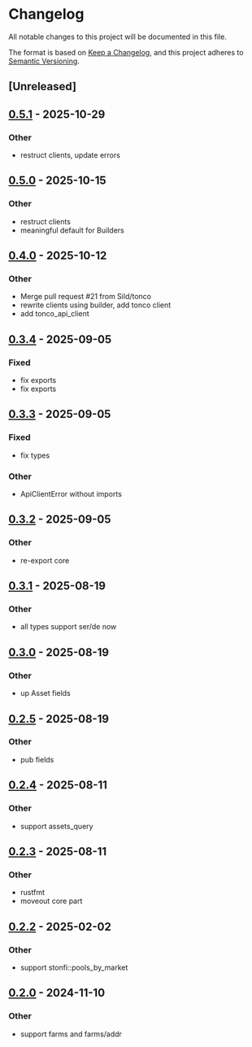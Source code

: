 # Changelog

All notable changes to this project will be documented in this file.

The format is based on [Keep a Changelog](https://keepachangelog.com/en/1.0.0/),
and this project adheres to [Semantic Versioning](https://semver.org/spec/v2.0.0.html).

## [Unreleased]

## [0.5.1](https://github.com/Sild/api_clients_rs/compare/stonfi_api_client-v0.5.0...stonfi_api_client-v0.5.1) - 2025-10-29

### Other

- restruct clients, update errors

## [0.5.0](https://github.com/Sild/api_clients_rs/compare/stonfi_api_client-v0.4.0...stonfi_api_client-v0.5.0) - 2025-10-15

### Other

- restruct clients
- meaningful default for Builders

## [0.4.0](https://github.com/Sild/api_clients_rs/compare/stonfi_api_client-v0.3.4...stonfi_api_client-v0.4.0) - 2025-10-12

### Other

- Merge pull request #21 from Sild/tonco
- rewrite clients using builder, add tonco client
- add tonco_api_client

## [0.3.4](https://github.com/Sild/api_clients_rs/compare/stonfi_api_client-v0.3.3...stonfi_api_client-v0.3.4) - 2025-09-05

### Fixed

- fix exports
- fix exports

## [0.3.3](https://github.com/Sild/api_clients_rs/compare/stonfi_api_client-v0.3.2...stonfi_api_client-v0.3.3) - 2025-09-05

### Fixed

- fix types

### Other

- ApiClientError without imports

## [0.3.2](https://github.com/Sild/api_clients_rs/compare/stonfi_api_client-v0.3.1...stonfi_api_client-v0.3.2) - 2025-09-05

### Other

- re-export core

## [0.3.1](https://github.com/Sild/api_clients_rs/compare/stonfi_api_client-v0.3.0...stonfi_api_client-v0.3.1) - 2025-08-19

### Other

- all types support ser/de now

## [0.3.0](https://github.com/Sild/api_clients_rs/compare/stonfi_api_client-v0.2.5...stonfi_api_client-v0.3.0) - 2025-08-19

### Other

- up Asset fields

## [0.2.5](https://github.com/Sild/api_clients_rs/compare/stonfi_api_client-v0.2.4...stonfi_api_client-v0.2.5) - 2025-08-19

### Other

- pub fields

## [0.2.4](https://github.com/Sild/api_clients_rs/compare/stonfi_api_client-v0.2.3...stonfi_api_client-v0.2.4) - 2025-08-11

### Other

- support assets_query

## [0.2.3](https://github.com/Sild/api_clients_rs/compare/stonfi_api_client-v0.2.2...stonfi_api_client-v0.2.3) - 2025-08-11

### Other

- rustfmt
- moveout core part

## [0.2.2](https://github.com/Sild/api_clients_rs/compare/stonfi_api_client-v0.2.1...stonfi_api_client-v0.2.2) - 2025-02-02

### Other

- support stonfi::pools_by_market

## [0.2.0](https://github.com/Sild/api_clients_rs/compare/stonfi_api_client-v0.1.1...stonfi_api_client-v0.2.0) - 2024-11-10

### Other

- support farms and farms/addr
